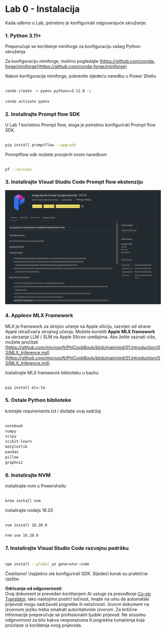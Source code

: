 <!--
CO_OP_TRANSLATOR_METADATA:
{
  "original_hash": "4b16264917d9b93169745d92b8ce8c65",
  "translation_date": "2025-07-17T04:21:28+00:00",
  "source_file": "md/02.Application/02.Code/Phi3/VSCodeExt/HOL/Apple/01.Installations.md",
  "language_code": "hr"
}
-->
# **Lab 0 - Instalacija**

Kada uđemo u Lab, potrebno je konfigurirati odgovarajuće okruženje:


### **1. Python 3.11+**

Preporučuje se korištenje miniforge za konfiguraciju vašeg Python okruženja

Za konfiguraciju miniforge, molimo pogledajte [https://github.com/conda-forge/miniforge](https://github.com/conda-forge/miniforge)

Nakon konfiguracije miniforge, pokrenite sljedeću naredbu u Power Shellu

```bash

conda create -n pyenv python==3.11.8 -y

conda activate pyenv

```


### **2. Instalirajte Prompt flow SDK**

U Lab 1 koristimo Prompt flow, stoga je potrebno konfigurirati Prompt flow SDK.

```bash

pip install promptflow --upgrade

```

Promptflow sdk možete provjeriti ovom naredbom


```bash

pf --version

```

### **3. Instalirajte Visual Studio Code Prompt flow ekstenziju**

![pf](../../../../../../../../../translated_images/pf_ext.8cf76b5846e9b8562b0dd276004237b3ff3797066b9f912d39c0ae6c88b35878.hr.png)

### **4. Appleov MLX Framework**

MLX je framework za strojno učenje na Apple siliciju, razvijen od strane Apple istraživača strojnog učenja. Možete koristiti **Apple MLX framework** za ubrzanje LLM / SLM na Apple Silicon uređajima. Ako želite saznati više, možete pročitati [https://github.com/microsoft/PhiCookBook/blob/main/md/01.Introduction/03/MLX_Inference.md](https://github.com/microsoft/PhiCookBook/blob/main/md/01.Introduction/03/MLX_Inference.md).

Instalirajte MLX framework biblioteku u bashu


```bash

pip install mlx-lm

```



### **5. Ostale Python biblioteke**


kreirajte requirements.txt i dodajte ovaj sadržaj

```txt

notebook
numpy 
scipy 
scikit-learn 
matplotlib 
pandas 
pillow 
graphviz

```


### **6. Instalirajte NVM**

instalirajte nvm u Powershellu


```bash

brew install nvm

```

instalirajte nodejs 18.20


```bash

nvm install 18.20.0

nvm use 18.20.0

```

### **7. Instalirajte Visual Studio Code razvojnu podršku**


```bash

npm install --global yo generator-code

```

Čestitamo! Uspješno ste konfigurirali SDK. Sljedeći korak su praktične vježbe.

**Odricanje od odgovornosti**:  
Ovaj dokument je preveden korištenjem AI usluge za prevođenje [Co-op Translator](https://github.com/Azure/co-op-translator). Iako nastojimo postići točnost, imajte na umu da automatski prijevodi mogu sadržavati pogreške ili netočnosti. Izvorni dokument na izvornom jeziku treba smatrati autoritativnim izvorom. Za kritične informacije preporučuje se profesionalni ljudski prijevod. Ne snosimo odgovornost za bilo kakva nesporazuma ili pogrešna tumačenja koja proizlaze iz korištenja ovog prijevoda.